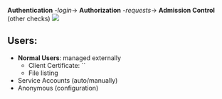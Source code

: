 **Authentication** -*login*-> **Authorization** -*requests*-> **Admission Control** (other checks) 
[![](https://d33wubrfki0l68.cloudfront.net/673dbafd771491a080c02c6de3fdd41b09623c90/50100/images/docs/admin/access-control-overview.svg)](https://kubernetes.io/docs/reference/access-authn-authz/controlling-access/)

## Users:
+ **Normal Users**: managed externally
  + Client Certificate: ``
  + File listing
+ Service Accounts (auto/manually)
+ Anonymous (configuration)
